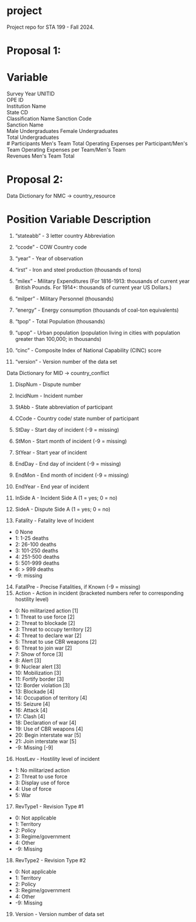 # project

Project repo for STA 199 - Fall 2024.

# Proposal 1: 

#	Variable	
Survey Year	
UNITID	
OPE ID	
Institution Name	
State 
CD	
Classification Name	
Sanction Code	
Sanction Name	
Male Undergraduates	
Female Undergraduates	
Total Undergraduates	
\# Participants Men's Team	Total
Operating Expenses per Participant/Men's Team
Operating Expenses per Team/Men's Team	
Revenues Men's Team	Total

# Proposal 2: 
 
Data Dictionary for NMC -> country_resource 

# Position Variable Description

1. “stateabb” - 3 letter country Abbreviation

2. “ccode” - COW Country code

3. “year” - Year of observation

4. “irst” - Iron and steel production (thousands of tons)

5. “milex” - Military Expenditures (For 1816-1913: thousands of
current year British Pounds. For 1914+: thousands
of current year US Dollars.)

6. “milper” - Military Personnel (thousands)

7. “energy” - Energy consumption (thousands of coal-ton equivalents)

8. “tpop” - Total Population (thousands)

9. “upop” - Urban population (population living in cities with
population greater than 100,000; in thousands)

10. “cinc” - Composite Index of National Capability (CINC) score

11. “version” - Version number of the data set

Data Dictionary for MID -> country_conflict

1. DispNum - Dispute number

2. IncidNum - Incident number

3. StAbb - State abbreviation of participant

4. CCode - Country code/ state number of participant

5. StDay - Start day of incident (-9 = missing)

6. StMon - Start month of incident (-9 = missing)

7. StYear - Start year of incident

8. EndDay - End day of incident (-9 = missing)

9. EndMon - End month of incident (-9 = missing)

10. EndYear - End year of incident

11. InSide A - Incident Side A (1 = yes; 0 = no)

12. SideA - Dispute Side A (1 = yes; 0 = no)

13. Fatality - Fatality leve of Incident
-  0 None
-  1: 1-25 deaths
-  2: 26-100 deaths
-  3: 101-250 deaths
-  4: 251-500 deaths
-  5: 501-999 deaths
-  6: > 999 deaths
-  -9: missing
14. FatalPre - Precise Fatalities, if Known (-9 = missing)
15. Action - Action in incident (bracketed numbers refer to corresponding hostility level)
-  0: No militarized action [1]
-  1: Threat to use force [2]
-  2: Threat to blockade [2]
-  3: Threat to occupy territory [2]
-  4: Threat to declare war [2]
-  5: Threat to use CBR weapons [2]
-  6: Threat to join war [2]
-  7: Show of force [3]
-  8: Alert [3]
-  9: Nuclear alert [3]
-  10: Mobilization [3]
-  11: Fortify border [3]
-  12: Border violation [3]
-  13: Blockade [4]
-  14: Occupation of territory [4]
-  15: Seizure [4]
-  16: Attack [4]
-  17: Clash [4]
-  18: Declaration of war [4]
-  19: Use of CBR weapons [4]
-  20: Begin interstate war [5]
-  21: Join interstate war [5]
-  -9: Missing [-9]
16. HostLev - Hostility level of incident
-  1: No militarized action
-  2: Threat to use force
-  3: Display use of force
-  4: Use of force
-  5: War
17. RevType1 - Revision Type #1
-  0: Not applicable
-  1: Territory
-  2: Policy
-  3: Regime/government
-  4: Other
-  -9: Missing
18. RevType2 - Revision Type #2
-  0: Not applicable
-  1: Territory
-  2: Policy
-  3: Regime/government
-  4: Other
-  -9: Missing
19. Version - Version number of data set 

